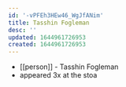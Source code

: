 ```yaml
---
id: '-vPFEh3HEw46_WgJfANim'
title: Tasshin Fogleman
desc: ''
updated: 1644961726953
created: 1644961726953
---
```



- [[person]] - Tasshin Fogleman
- appeared 3x at the stoa
